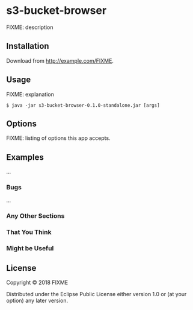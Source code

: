# s3-bucket-browser

FIXME: description

## Installation

Download from http://example.com/FIXME.

## Usage

FIXME: explanation

    $ java -jar s3-bucket-browser-0.1.0-standalone.jar [args]

## Options

FIXME: listing of options this app accepts.

## Examples

...

### Bugs

...

### Any Other Sections
### That You Think
### Might be Useful

## License

Copyright © 2018 FIXME

Distributed under the Eclipse Public License either version 1.0 or (at
your option) any later version.
